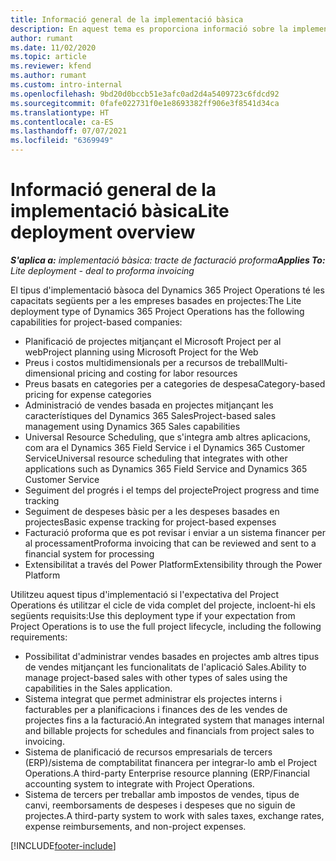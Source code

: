 ```yaml
---
title: Informació general de la implementació bàsica
description: En aquest tema es proporciona informació sobre la implementació bàsica del Dynamics 365 Project Operations.
author: rumant
ms.date: 11/02/2020
ms.topic: article
ms.reviewer: kfend
ms.author: rumant
ms.custom: intro-internal
ms.openlocfilehash: 9bd20d0bccb51e3afc0ad2d4a5409723c6fdcd92
ms.sourcegitcommit: 0fafe022731f0e1e8693382ff906e3f8541d34ca
ms.translationtype: HT
ms.contentlocale: ca-ES
ms.lasthandoff: 07/07/2021
ms.locfileid: "6369949"
---
```

# <a name="lite-deployment-overview"></a><span data-ttu-id="af638-103">Informació general de la implementació bàsica</span><span class="sxs-lookup"><span data-stu-id="af638-103">Lite deployment overview</span></span>

<span data-ttu-id="af638-104">_**S'aplica a:** implementació bàsica: tracte de facturació proforma_</span><span class="sxs-lookup"><span data-stu-id="af638-104">_**Applies To:** Lite deployment - deal to proforma invoicing_</span></span>

<span data-ttu-id="af638-105">El tipus d'implementació bàsoca del Dynamics 365 Project Operations té les capacitats següents per a les empreses basades en projectes:</span><span class="sxs-lookup"><span data-stu-id="af638-105">The Lite deployment type of Dynamics 365 Project Operations has the following capabilities for project-based companies:</span></span>

- <span data-ttu-id="af638-106">Planificació de projectes mitjançant el Microsoft Project per al web</span><span class="sxs-lookup"><span data-stu-id="af638-106">Project planning using Microsoft Project for the Web</span></span>
- <span data-ttu-id="af638-107">Preus i costos multidimensionals per a recursos de treball</span><span class="sxs-lookup"><span data-stu-id="af638-107">Multi-dimensional pricing and costing for labor resources</span></span>
- <span data-ttu-id="af638-108">Preus basats en categories per a categories de despesa</span><span class="sxs-lookup"><span data-stu-id="af638-108">Category-based pricing for expense categories</span></span>
- <span data-ttu-id="af638-109">Administració de vendes basada en projectes mitjançant les característiques del Dynamics 365 Sales</span><span class="sxs-lookup"><span data-stu-id="af638-109">Project-based sales management using Dynamics 365 Sales capabilities</span></span>
- <span data-ttu-id="af638-110">Universal Resource Scheduling, que s'integra amb altres aplicacions, com ara el Dynamics 365 Field Service i el Dynamics 365 Customer Service</span><span class="sxs-lookup"><span data-stu-id="af638-110">Universal resource scheduling that integrates with other applications such as Dynamics 365 Field Service and Dynamics 365 Customer Service</span></span>
- <span data-ttu-id="af638-111">Seguiment del progrés i el temps del projecte</span><span class="sxs-lookup"><span data-stu-id="af638-111">Project progress and time tracking</span></span>
- <span data-ttu-id="af638-112">Seguiment de despeses bàsic per a les despeses basades en projectes</span><span class="sxs-lookup"><span data-stu-id="af638-112">Basic expense tracking for project-based expenses</span></span>
- <span data-ttu-id="af638-113">Facturació proforma que es pot revisar i enviar a un sistema financer per al processament</span><span class="sxs-lookup"><span data-stu-id="af638-113">Proforma invoicing that can be reviewed and sent to a financial system for processing</span></span>
- <span data-ttu-id="af638-114">Extensibilitat a través del Power Platform</span><span class="sxs-lookup"><span data-stu-id="af638-114">Extensibility through the Power Platform</span></span>

<span data-ttu-id="af638-115">Utilitzeu aquest tipus d'implementació si l'expectativa del Project Operations és utilitzar el cicle de vida complet del projecte, incloent-hi els següents requisits:</span><span class="sxs-lookup"><span data-stu-id="af638-115">Use this deployment type if your expectation from Project Operations is to use the full project lifecycle, including the following requirements:</span></span>

- <span data-ttu-id="af638-116">Possibilitat d'administrar vendes basades en projectes amb altres tipus de vendes mitjançant les funcionalitats de l'aplicació Sales.</span><span class="sxs-lookup"><span data-stu-id="af638-116">Ability to manage project-based sales with other types of sales using the capabilities in the Sales application.</span></span>
- <span data-ttu-id="af638-117">Sistema integrat que permet administrar els projectes interns i facturables per a planificacions i finances des de les vendes de projectes fins a la facturació.</span><span class="sxs-lookup"><span data-stu-id="af638-117">An integrated system that manages internal and billable projects for schedules and financials from project sales to invoicing.</span></span>
- <span data-ttu-id="af638-118">Sistema de planificació de recursos empresarials de tercers (ERP)/sistema de comptabilitat financera per integrar-lo amb el Project Operations.</span><span class="sxs-lookup"><span data-stu-id="af638-118">A third-party Enterprise resource planning (ERP/Financial accounting system to integrate with Project Operations.</span></span>
- <span data-ttu-id="af638-119">Sistema de tercers per treballar amb impostos de vendes, tipus de canvi, reemborsaments de despeses i despeses que no siguin de projectes.</span><span class="sxs-lookup"><span data-stu-id="af638-119">A third-party system to work with sales taxes, exchange rates, expense reimbursements, and non-project expenses.</span></span>


[!INCLUDE[footer-include](../includes/footer-banner.md)]